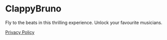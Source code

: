 # ClappyBruno
Fly to the beats in this thrilling experience. Unlock your favourite musicians.

[Privacy Policy](/privacy-policy)
